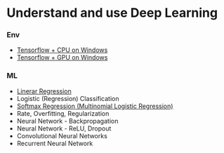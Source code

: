 Understand and use Deep Learning
=======

### Env
- [Tensorflow + CPU on Windows](day1-env.md)
- [Tensorflow + GPU on Windows](day1-env-gpu.md)

### ML
- [Linerar Regression](/src/b1.linear/linear_regression.ipynb)
- Logistic (Regression) Classification
- [Softmax Regression (Multinomial Logistic Regression)](/src/b3.softmax/mnist_softmax.ipynb)
- Rate, Overfitting, Regularization
- Neural Network - Backpropagation
- Neural Network - ReLU, Dropout
- Convolutional Neural Networks
- Recurrent Neural Network

